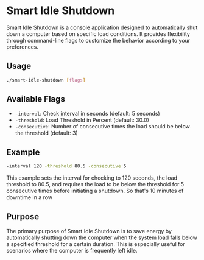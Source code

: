 # Smart Idle Shutdown

Smart Idle Shutdown is a console application designed to automatically shut down a computer based on specific load conditions. It provides flexibility through command-line flags to customize the behavior according to your preferences.

## Usage

```bash
./smart-idle-shutdown [flags]
```

## Available Flags

- `-interval`: Check interval in seconds (default: 5 seconds)
- `-threshold`: Load Threshold in Percent (default: 30.0)
- `-consecutive`: Number of consecutive times the load should be below the threshold (default: 3)

## Example

```bash
-interval 120 -threshold 80.5 -consecutive 5
```

This example sets the interval for checking to 120 seconds, the load threshold to 80.5, and requires the load to be below the threshold for 5 consecutive times before initiating a shutdown. So that's 10 minutes of downtime in a row

## Purpose

The primary purpose of Smart Idle Shutdown is to save energy by automatically shutting down the computer when the system load falls below a specified threshold for a certain duration. This is especially useful for scenarios where the computer is frequently left idle.
